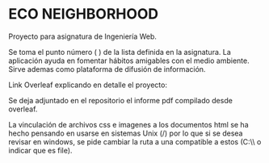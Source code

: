 # ECO NEIGHBORHOOD

Proyecto para asignatura de Ingeniería Web. 

Se toma el punto número ( ) de la lista definida en la asignatura. La aplicación ayuda en fomentar hábitos amigables con el medio ambiente. Sirve ademas como plataforma de difusión de información.


Link Overleaf explicando en detalle el proyecto: 


Se deja adjuntado en el repositorio el informe pdf compilado desde overleaf.


La vinculación de archivos css e imagenes a los documentos html se ha hecho pensando en usarse en sistemas Unix (/) por lo que si se desea revisar en windows, se pide cambiar la ruta a una compatible a estos (C:\\\ o indicar que es file).
